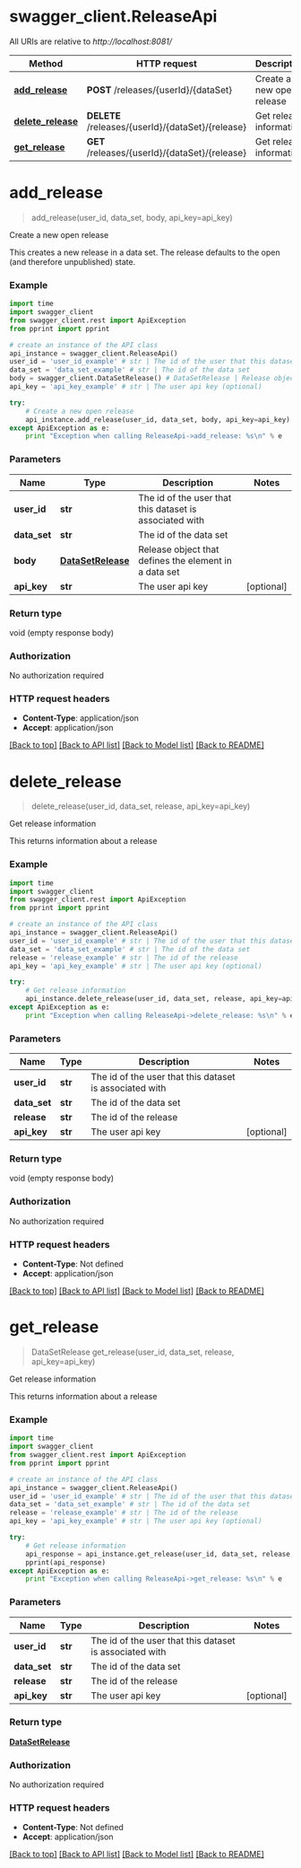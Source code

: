 # swagger_client.ReleaseApi

All URIs are relative to *http://localhost:8081/*

Method | HTTP request | Description
------------- | ------------- | -------------
[**add_release**](ReleaseApi.md#add_release) | **POST** /releases/{userId}/{dataSet} | Create a new open release
[**delete_release**](ReleaseApi.md#delete_release) | **DELETE** /releases/{userId}/{dataSet}/{release} | Get release information
[**get_release**](ReleaseApi.md#get_release) | **GET** /releases/{userId}/{dataSet}/{release} | Get release information


# **add_release**
> add_release(user_id, data_set, body, api_key=api_key)

Create a new open release

This creates a new release in a data set. The release defaults to the open (and therefore unpublished) state. 

### Example 
```python
import time
import swagger_client
from swagger_client.rest import ApiException
from pprint import pprint

# create an instance of the API class
api_instance = swagger_client.ReleaseApi()
user_id = 'user_id_example' # str | The id of the user that this dataset is associated with
data_set = 'data_set_example' # str | The id of the data set
body = swagger_client.DataSetRelease() # DataSetRelease | Release object that defines the element in a data set
api_key = 'api_key_example' # str | The user api key (optional)

try: 
    # Create a new open release
    api_instance.add_release(user_id, data_set, body, api_key=api_key)
except ApiException as e:
    print "Exception when calling ReleaseApi->add_release: %s\n" % e
```

### Parameters

Name | Type | Description  | Notes
------------- | ------------- | ------------- | -------------
 **user_id** | **str**| The id of the user that this dataset is associated with | 
 **data_set** | **str**| The id of the data set | 
 **body** | [**DataSetRelease**](DataSetRelease.md)| Release object that defines the element in a data set | 
 **api_key** | **str**| The user api key | [optional] 

### Return type

void (empty response body)

### Authorization

No authorization required

### HTTP request headers

 - **Content-Type**: application/json
 - **Accept**: application/json

[[Back to top]](#) [[Back to API list]](../README.md#documentation-for-api-endpoints) [[Back to Model list]](../README.md#documentation-for-models) [[Back to README]](../README.md)

# **delete_release**
> delete_release(user_id, data_set, release, api_key=api_key)

Get release information

This returns information about a release 

### Example 
```python
import time
import swagger_client
from swagger_client.rest import ApiException
from pprint import pprint

# create an instance of the API class
api_instance = swagger_client.ReleaseApi()
user_id = 'user_id_example' # str | The id of the user that this dataset is associated with
data_set = 'data_set_example' # str | The id of the data set
release = 'release_example' # str | The id of the release
api_key = 'api_key_example' # str | The user api key (optional)

try: 
    # Get release information
    api_instance.delete_release(user_id, data_set, release, api_key=api_key)
except ApiException as e:
    print "Exception when calling ReleaseApi->delete_release: %s\n" % e
```

### Parameters

Name | Type | Description  | Notes
------------- | ------------- | ------------- | -------------
 **user_id** | **str**| The id of the user that this dataset is associated with | 
 **data_set** | **str**| The id of the data set | 
 **release** | **str**| The id of the release | 
 **api_key** | **str**| The user api key | [optional] 

### Return type

void (empty response body)

### Authorization

No authorization required

### HTTP request headers

 - **Content-Type**: Not defined
 - **Accept**: application/json

[[Back to top]](#) [[Back to API list]](../README.md#documentation-for-api-endpoints) [[Back to Model list]](../README.md#documentation-for-models) [[Back to README]](../README.md)

# **get_release**
> DataSetRelease get_release(user_id, data_set, release, api_key=api_key)

Get release information

This returns information about a release 

### Example 
```python
import time
import swagger_client
from swagger_client.rest import ApiException
from pprint import pprint

# create an instance of the API class
api_instance = swagger_client.ReleaseApi()
user_id = 'user_id_example' # str | The id of the user that this dataset is associated with
data_set = 'data_set_example' # str | The id of the data set
release = 'release_example' # str | The id of the release
api_key = 'api_key_example' # str | The user api key (optional)

try: 
    # Get release information
    api_response = api_instance.get_release(user_id, data_set, release, api_key=api_key)
    pprint(api_response)
except ApiException as e:
    print "Exception when calling ReleaseApi->get_release: %s\n" % e
```

### Parameters

Name | Type | Description  | Notes
------------- | ------------- | ------------- | -------------
 **user_id** | **str**| The id of the user that this dataset is associated with | 
 **data_set** | **str**| The id of the data set | 
 **release** | **str**| The id of the release | 
 **api_key** | **str**| The user api key | [optional] 

### Return type

[**DataSetRelease**](DataSetRelease.md)

### Authorization

No authorization required

### HTTP request headers

 - **Content-Type**: Not defined
 - **Accept**: application/json

[[Back to top]](#) [[Back to API list]](../README.md#documentation-for-api-endpoints) [[Back to Model list]](../README.md#documentation-for-models) [[Back to README]](../README.md)

